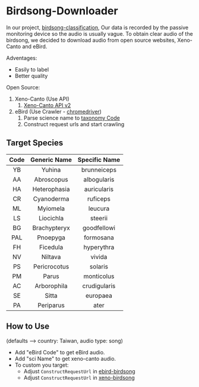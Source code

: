 # Birdsong-Downloader

In our project, [birdsong-classification](https://github.com/Ren8394/birdsong-classification), Our data is recorded by the passive monitoring device so the audio is usually vague. To obtain clear audio of the birdsong, we decided to download audio from open source websites, Xeno-Canto and eBird.

Adventages:

* Easily to label
* Better quality

Open Source:  

1. Xeno-Canto (Use API)
   1. [Xeno-Canto API v2](https://xeno-canto.org/explore/api)
2. eBird (Use Crawler - [chromedriver](https://chromedriver.chromium.org/))
   1. Parse science name to [taxonomy Code](https://www.birds.cornell.edu/clementschecklist/download/)
   2. Construct request urls and start crawling

## Target Species

| Code  | Generic Name | Specific Name |
| :---: | :----------: | :-----------: |
|  YB   |    Yuhina    |  brunneiceps  |
|  AA   |  Abroscopus  |  albogularis  |
|  HA   | Heterophasia |  auricularis  |
|  CR   |  Cyanoderma  |   ruficeps    |
|  ML   |   Myiomela   |    leucura    |
|  LS   |  Liocichla   |    steerii    |
|  BG   | Brachypteryx |  goodfellowi  |
|  PAL  |   Pnoepyga   |   formosana   |
|  FH   |   Ficedula   |  hyperythra   |
|  NV   |   Niltava    |    vivida     |
|  PS   | Pericrocotus |    solaris    |
|  PM   |    Parus     |  monticolus   |
|  AC   | Arborophila  | crudigularis  |
|  SE   |    Sitta     |   europaea    |
|  PA   |  Periparus   |     ater      |

## How to Use

(defaults --> country: Taiwan, audio type: song)

* Add "eBird Code" to get eBird audio.
* Add "sci Name" to get xeno-canto audio.
* To custom you target:
  * Adjust `ConstructRequestUrl` in [ebird-birdsong](ebird-birdsong.py)
  * Adjust `ConstructRequestUrl` in [xeno-birdsong](xeno-birdsong.py)
